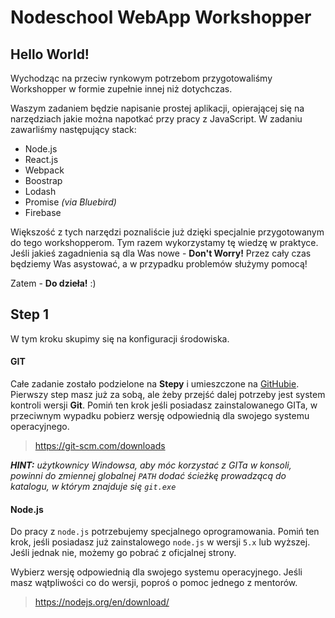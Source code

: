 Nodeschool WebApp Workshopper
=============================

## Hello World!

Wychodząc na przeciw rynkowym potrzebom przygotowaliśmy Workshopper w formie zupełnie innej niż dotychczas.

Waszym zadaniem będzie napisanie prostej aplikacji, opierającej się na narzędziach jakie można napotkać przy pracy z JavaScript.
W zadaniu zawarliśmy następujący stack:

- Node.js
- React.js
- Webpack
- Boostrap
- Lodash
- Promise _(via Bluebird)_
- Firebase

Większość z tych narzędzi poznaliście już dzięki specjalnie przygotowanym do tego workshopperom.
Tym razem wykorzystamy tę wiedzę w praktyce. Jeśli jakieś zagadnienia są dla Was nowe - **Don't Worry!**
Przez cały czas będziemy Was asystować, a w przypadku problemów służymy pomocą!

Zatem - **Do dzieła!** :)


## Step 1

W tym kroku skupimy się na konfiguracji środowiska.

#### GIT

Całe zadanie zostało podzielone na **Stepy** i umieszczone na [GitHubie](https://github.com/imvanzen/nodeschool-webapp-workshopper).
Pierwszy step masz już za sobą, ale żeby przejść dalej potrzeby jest system kontroli wersji **Git**.
Pomiń ten krok jeśli posiadasz zainstalowanego GITa, w przeciwnym wypadku pobierz wersję odpowiednią dla swojego systemu operacyjnego.

> https://git-scm.com/downloads

_**HINT:** użytkownicy Windowsa, aby móc korzystać z GITa w konsoli, powinni do zmiennej globalnej `PATH` dodać ścieżkę prowadzącą do katalogu, w którym znajduje się `git.exe`_


#### Node.js

Do pracy z `node.js` potrzebujemy specjalnego oprogramowania.
Pomiń ten krok, jeśli posiadasz już zainstalowego `node.js` w wersji `5.x` lub wyższej.
Jeśli jednak nie, możemy go pobrać z oficjalnej strony.

Wybierz wersję odpowiednią dla swojego systemu operacyjnego.
Jeśli masz wątpliwości co do wersji, poproś o pomoc jednego z mentorów.

> https://nodejs.org/en/download/